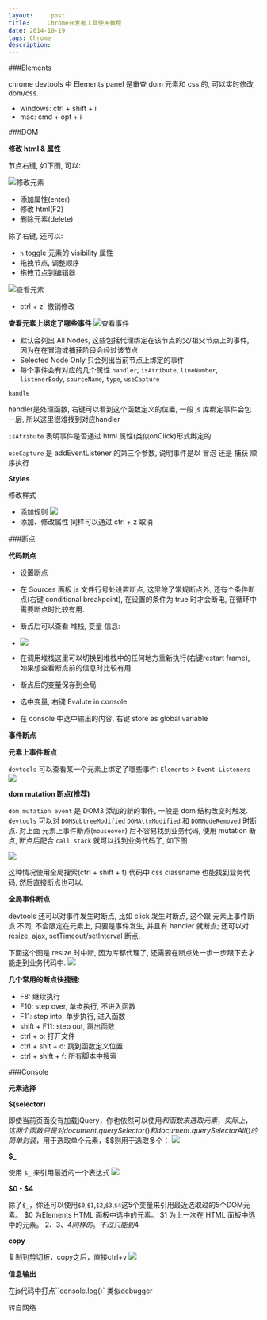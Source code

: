 ```yaml
---
layout:     post
title:     Chrome开发者工具使用教程
date: 2014-10-19
tags: Chrome
description: 
---
```



###Elements

chrome devtools 中 Elements panel 是审查 dom 元素和 css 的, 可以实时修改 dom/css.

- windows: ctrl + shift + i
- mac: cmd + opt + i
<!-- more -->
###DOM

**修改 html & 属性**

节点右键, 如下图, 可以: 

![修改元素](http://gtms02.alicdn.com/tps/i2/TB1cHVlGFXXXXb.XXXXYkh.ZXXX-527-423.jpg)

- 添加属性(enter)
- 修改 html(F2)
- 删除元素(delete)

除了右键, 还可以:

- `h` toggle 元素的 visibility 属性
- 拖拽节点, 调整顺序
- 拖拽节点到编辑器

![查看元素](http://img3.tbcdn.cn/L1/461/1/6568776c7a3cb0bdf17cf3760c5a0b23221f5653)
- ctrl + z` 撤销修改

**查看元素上绑定了哪些事件**
![查看事件](http://img4.tbcdn.cn/L1/461/1/e2aacb4eb0fedb9002aeb89439f08944fefd636a)


- 默认会列出 All Nodes, 这些包括代理绑定在该节点的父/祖父节点上的事件, 因为在在冒泡或捕获阶段会经过该节点
- Selected Node Only 只会列出当前节点上绑定的事件
- 每个事件会有对应的几个属性 `handler`, `isAtribute`, `lineNumber`, `listenerBody`, `sourceName`, `type`, `useCapture`

`handle`

handler是处理函数, 右键可以看到这个函数定义的位置, 一般 js 库绑定事件会包一层, 所以这里很难找到对应handler

`isAtribute` 表明事件是否通过 html 属性(类似onClick)形式绑定的

`useCapture` 是 addEventListener 的第三个参数, 说明事件是以 冒泡 还是 捕获 顺序执行

**Styles**

修改样式

- 添加规则 
![](http://img2.tbcdn.cn/L1/461/1/47df15944c5aad071da619c02693f1f00e3efad2)
- 添加、修改属性 同样可以通过 ctrl + z 取消

###断点

**代码断点**

- 设置断点
 - 在 Sources 面板 js 文件行号处设置断点, 这里除了常规断点外, 还有个条件断点(右键 conditional breakpoint), 在设置的条件为 true 时才会断电, 在循环中需要断点时比较有用.
 - 断点后可以查看 堆栈, 变量 信息:
 - ![](http://img3.tbcdn.cn/L1/461/1/a178787031ff59a3eeb9c4b33cc59338353a4b43)

- 在调用堆栈这里可以切换到堆栈中的任何地方重新执行(右键restart frame), 如果想查看断点前的信息时比较有用.

- 断点后的变量保存到全局
 - 选中变量, 右键 Evalute in console
 - 在 console 中选中输出的内容, 右键 store as global variable

**事件断点**

**元素上事件断点**

`devtools` 可以查看某一个元素上绑定了哪些事件: `Elements` > `Event Listeners`
![](http://img1.tbcdn.cn/L1/461/1/25f7737f9f88b5b921ecbb0a7eb0cdf9726ac880)

**dom mutation 断点(推荐)**

`dom mutation event` 是 DOM3 添加的新的事件, 一般是 dom 结构改变时触发. `devtools` 可以对 `DOMSubtreeModified` `DOMAttrModified` 和 `DOMNodeRemoved` 时断点. 对上面 元素上事件断点(`mouseover`) 后不容易找到业务代码, 使用 mutation 断点, 断点后配合 `call stack` 就可以找到业务代码了, 如下图

![](http://img2.tbcdn.cn/L1/461/1/14811e0e62a2ecb31c5875ac7186f4caa9e6ccfa)

 这种情况使用全局搜索(ctrl + shift + f) 代码中 css classname 也能找到业务代码, 然后直接断点也可以.

**全局事件断点**

devtools 还可以对事件发生时断点, 比如 click 发生时断点, 这个跟 元素上事件断点 不同, 不会限定在元素上, 只要是事件发生, 并且有 handler 就断点; 还可以对 resize, ajax, setTimeout/setInterval 断点.

下面这个图是 resize 时中断, 因为库都代理了, 还需要在断点处一步一步跟下去才能走到业务代码中. 
![](http://img1.tbcdn.cn/L1/461/1/6fe5a3d32743e8402343062a5ceebdc408cbe511)

**几个常用的断点快捷键:**

- F8: 继续执行
- F10: step over, 单步执行, 不进入函数
- F11: step into, 单步执行, 进入函数
- shift + F11: step out, 跳出函数
- ctrl + o: 打开文件
- ctrl + shit + o: 跳到函数定义位置
- ctrl + shift + f: 所有脚本中搜索

###Console

**元素选择**

**$(selector)**

即使当前页面没有加载jQuery，你也依然可以使用$和$$函数来选取元素，实际上，这两个函数只是对document.querySelector()和document.querySelectorAll()的简单封装，$用于选取单个元素，$$则用于选取多个： 
![](http://gtms01.alicdn.com/tps/i1/TB1l6KZFVXXXXc4aXXXYCer4FXX-1190-203.png)

**$_**

使用 `$_` 来引用最近的一个表达式 
![](http://gtms01.alicdn.com/tps/i1/TB1D2mQFVXXXXc_XFXX0zJfZVXX-394-121.png)

**$0 - $4**

除了`$_`，你还可以使用`$0`,`$1`,`$2`,`$3`,`$4`这5个变量来引用最近选取过的5个DOM元素。 $0 为Elements HTML 面板中选中的元素。 $1 为上一次在 HTML 面板中选中的元素。 $2、$3、$4 同样的。不过只能到$4

**copy**

复制到剪切板，copy之后，直接ctrl+v 
![](http://gtms02.alicdn.com/tps/i2/TB1iSq5FVXXXXXGaXXXJJvZJFXX-920-127.png)

**信息输出**

在js代码中打点``console.log()` 类似debugger

转自网络


